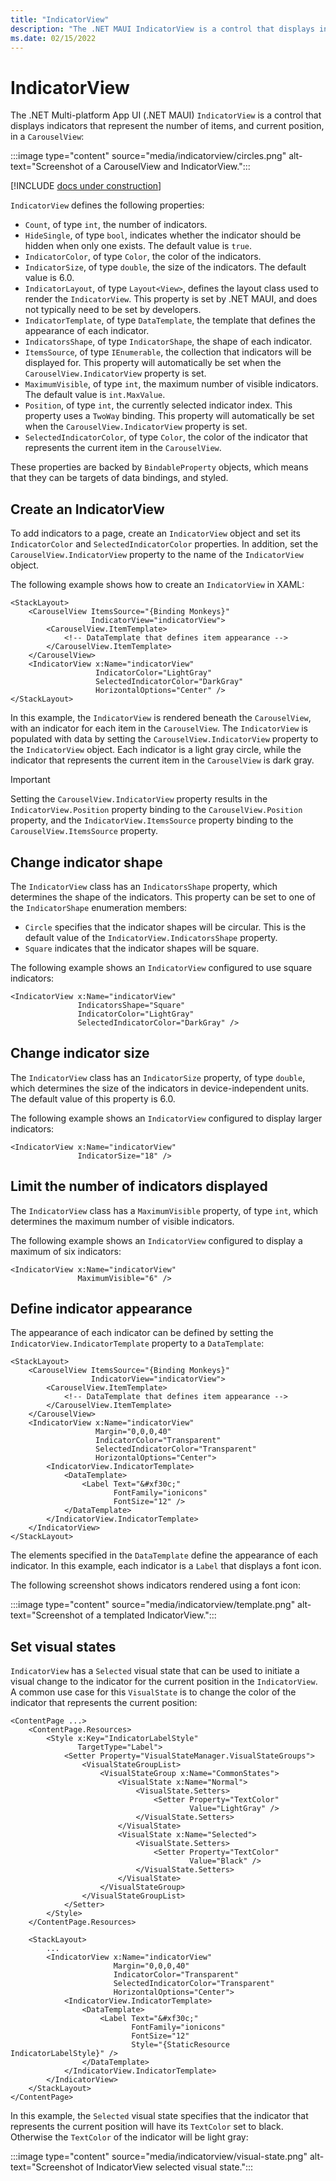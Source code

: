 ```yaml
---
title: "IndicatorView"
description: "The .NET MAUI IndicatorView is a control that displays indicators that represent the number of items, and current position, in a CarouselView."
ms.date: 02/15/2022
---
```


# IndicatorView

The .NET Multi-platform App UI (.NET MAUI) `IndicatorView` is a control that displays indicators that represent the number of items, and current position, in a `CarouselView`:

:::image type="content" source="media/indicatorview/circles.png" alt-text="Screenshot of a CarouselView and IndicatorView.":::

[!INCLUDE [docs under construction](~/includes/preview-note.md)]

`IndicatorView` defines the following properties:

- `Count`, of type `int`, the number of indicators.
- `HideSingle`, of type `bool`, indicates whether the indicator should be hidden when only one exists. The default value is `true`.
- `IndicatorColor`, of type `Color`, the color of the indicators.
- `IndicatorSize`, of type `double`, the size of the indicators. The default value is 6.0.
- `IndicatorLayout`, of type `Layout<View>`, defines the layout class used to render the `IndicatorView`. This property is set by .NET MAUI, and does not typically need to be set by developers.
- `IndicatorTemplate`, of type `DataTemplate`, the template that defines the appearance of each indicator.
- `IndicatorsShape`, of type `IndicatorShape`, the shape of each indicator.
- `ItemsSource`, of type `IEnumerable`, the collection that indicators will be displayed for. This property will automatically be set when the `CarouselView.IndicatorView` property is set.
- `MaximumVisible`, of type `int`, the maximum number of visible indicators. The default value is `int.MaxValue`.
- `Position`, of type `int`, the currently selected indicator index. This property uses a `TwoWay` binding. This property will automatically be set when the `CarouselView.IndicatorView` property is set.
- `SelectedIndicatorColor`, of type `Color`, the color of the indicator that represents the current item in the `CarouselView`.

These properties are backed by `BindableProperty` objects, which means that they can be targets of data bindings, and styled.

## Create an IndicatorView

To add indicators to a page, create an `IndicatorView` object and set its `IndicatorColor` and `SelectedIndicatorColor` properties. In addition, set the `CarouselView.IndicatorView` property to the name of the `IndicatorView` object.

The following example shows how to create an `IndicatorView` in XAML:

```xaml
<StackLayout>
    <CarouselView ItemsSource="{Binding Monkeys}"
                  IndicatorView="indicatorView">
        <CarouselView.ItemTemplate>
            <!-- DataTemplate that defines item appearance -->
        </CarouselView.ItemTemplate>
    </CarouselView>
    <IndicatorView x:Name="indicatorView"
                   IndicatorColor="LightGray"
                   SelectedIndicatorColor="DarkGray"
                   HorizontalOptions="Center" />
</StackLayout>
```

In this example, the `IndicatorView` is rendered beneath the `CarouselView`, with an indicator for each item in the `CarouselView`. The `IndicatorView` is populated with data by setting the `CarouselView.IndicatorView` property to the `IndicatorView` object. Each indicator is a light gray circle, while the indicator that represents the current item in the `CarouselView` is dark gray.

> [!IMPORTANT]
> Setting the `CarouselView.IndicatorView` property results in the `IndicatorView.Position` property binding to the `CarouselView.Position` property, and the `IndicatorView.ItemsSource` property binding to the `CarouselView.ItemsSource` property.

## Change indicator shape

The `IndicatorView` class has an `IndicatorsShape` property, which determines the shape of the indicators. This property can be set to one of the `IndicatorShape` enumeration members:

- `Circle` specifies that the indicator shapes will be circular. This is the default value of the `IndicatorView.IndicatorsShape` property.
- `Square` indicates that the indicator shapes will be square.

The following example shows an `IndicatorView` configured to use square indicators:

```xaml
<IndicatorView x:Name="indicatorView"
               IndicatorsShape="Square"
               IndicatorColor="LightGray"
               SelectedIndicatorColor="DarkGray" />
```

## Change indicator size

The `IndicatorView` class has an `IndicatorSize` property, of type `double`, which determines the size of the indicators in device-independent units. The default value of this property is 6.0.

The following example shows an `IndicatorView` configured to display larger indicators:

```xaml
<IndicatorView x:Name="indicatorView"
               IndicatorSize="18" />
```

## Limit the number of indicators displayed

The `IndicatorView` class has a `MaximumVisible` property, of type `int`, which determines the maximum number of visible indicators.

The following example shows an `IndicatorView` configured to display a maximum of six indicators:

```xaml
<IndicatorView x:Name="indicatorView"
               MaximumVisible="6" />
```

## Define indicator appearance

The appearance of each indicator can be defined by setting the `IndicatorView.IndicatorTemplate` property to a `DataTemplate`:

```xaml
<StackLayout>
    <CarouselView ItemsSource="{Binding Monkeys}"
                  IndicatorView="indicatorView">
        <CarouselView.ItemTemplate>
            <!-- DataTemplate that defines item appearance -->
        </CarouselView.ItemTemplate>
    </CarouselView>
    <IndicatorView x:Name="indicatorView"
                   Margin="0,0,0,40"
                   IndicatorColor="Transparent"
                   SelectedIndicatorColor="Transparent"
                   HorizontalOptions="Center">
        <IndicatorView.IndicatorTemplate>
            <DataTemplate>
                <Label Text="&#xf30c;"
                       FontFamily="ionicons"
                       FontSize="12" />
            </DataTemplate>
        </IndicatorView.IndicatorTemplate>
    </IndicatorView>
</StackLayout>
```

The elements specified in the `DataTemplate` define the appearance of each indicator. In this example, each indicator is a `Label` that displays a font icon.

The following screenshot shows indicators rendered using a font icon:

:::image type="content" source="media/indicatorview/template.png" alt-text="Screenshot of a templated IndicatorView.":::

## Set visual states

`IndicatorView` has a `Selected` visual state that can be used to initiate a visual change to the indicator for the current position in the `IndicatorView`. A common use case for this `VisualState` is to change the color of the indicator that represents the current position:

```xaml
<ContentPage ...>
    <ContentPage.Resources>
        <Style x:Key="IndicatorLabelStyle"
               TargetType="Label">
            <Setter Property="VisualStateManager.VisualStateGroups">
                <VisualStateGroupList>
                    <VisualStateGroup x:Name="CommonStates">
                        <VisualState x:Name="Normal">
                            <VisualState.Setters>
                                <Setter Property="TextColor"
                                        Value="LightGray" />
                            </VisualState.Setters>
                        </VisualState>
                        <VisualState x:Name="Selected">
                            <VisualState.Setters>
                                <Setter Property="TextColor"
                                        Value="Black" />
                            </VisualState.Setters>
                        </VisualState>
                    </VisualStateGroup>
                </VisualStateGroupList>
            </Setter>
        </Style>
    </ContentPage.Resources>

    <StackLayout>
        ...
        <IndicatorView x:Name="indicatorView"
                       Margin="0,0,0,40"
                       IndicatorColor="Transparent"
                       SelectedIndicatorColor="Transparent"
                       HorizontalOptions="Center">
            <IndicatorView.IndicatorTemplate>
                <DataTemplate>
                    <Label Text="&#xf30c;"
                           FontFamily="ionicons"
                           FontSize="12"
                           Style="{StaticResource IndicatorLabelStyle}" />
                </DataTemplate>
            </IndicatorView.IndicatorTemplate>
        </IndicatorView>
    </StackLayout>
</ContentPage>
```

In this example, the `Selected` visual state specifies that the indicator that represents the current position will have its `TextColor` set to black. Otherwise the `TextColor` of the indicator will be light gray:

:::image type="content" source="media/indicatorview/visual-state.png" alt-text="Screenshot of IndicatorView selected visual state.":::

<!-- For more information about visual states, see [Visual State Manager](visual-state-manager.md). -->
